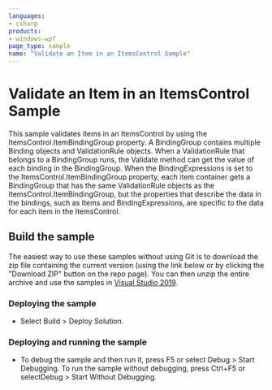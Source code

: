 ```yaml
---
languages:
- csharp
products:
- windows-wpf
page_type: sample
name: "Validate an Item in an ItemsControl Sample"
---
```


# Validate an Item in an ItemsControl Sample
This sample validates items in an ItemsControl by using the ItemsControl.ItemBindingGroup property. A BindingGroup contains multiple Binding objects and ValidationRule objects. When a ValidationRule that belongs to a BindingGroup runs, the Validate method can get the value of each binding in the BindingGroup. When the BindingExpressions is set to the ItemsControl.ItemBindingGroup property, each item container gets a BindingGroup that has the same ValidationRule objects as the ItemsControl.ItemBindingGroup, but the properties that describe the data in the bindings, such as Items and BindingExpressions, are specific to the data for each item in the ItemsControl.

## Build the sample
The easiest way to use these samples without using Git is to download the zip file containing the current version (using the link below or by clicking the "Download ZIP" button on the repo page). You can then unzip the entire archive and use the samples in [Visual Studio 2019](https://www.visualstudio.com/wpf-vs).

### Deploying the sample
- Select Build > Deploy Solution. 

### Deploying and running the sample
- To debug the sample and then run it, press F5 or select Debug >  Start Debugging. To run the sample without debugging, press Ctrl+F5 or selectDebug > Start Without Debugging. 



